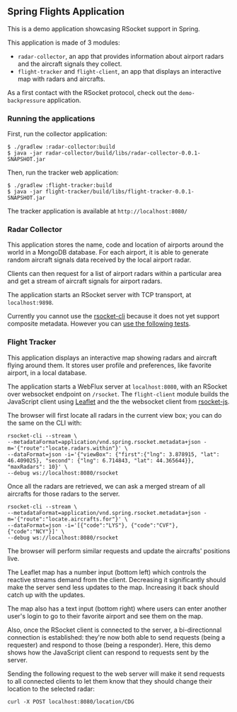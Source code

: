 ## Spring Flights Application

This is a demo application showcasing RSocket support in Spring.

This application is made of 3 modules:

* `radar-collector`, an app that provides information about airport radars and the aircraft signals they collect.
* `flight-tracker` and `flight-client`, an app that displays an interactive map with radars and aircrafts.

As a first contact with the RSocket protocol, check out the `demo-backpressure` application.


### Running the applications

First, run the collector application:

```
$ ./gradlew :radar-collector:build
$ java -jar radar-collector/build/libs/radar-collector-0.0.1-SNAPSHOT.jar
```

Then, run the tracker web application:
```
$ ./gradlew :flight-tracker:build
$ java -jar flight-tracker/build/libs/flight-tracker-0.0.1-SNAPSHOT.jar
```

The tracker application is available at `http://localhost:8080/`

### Radar Collector

This application stores the name, code and location of airports around the world in a MongoDB database.
For each airport, it is able to generate random aircraft signals data received by the local airport radar.

Clients can then request for a list of airport radars within a particular area and get a stream of aircraft
signals for airport radars.

The application starts an RSocket server with TCP transport, at `localhost:9898`.

Currently you cannot use the [rsocket-cli](https://github.com/rsocket/rsocket-cli) because it
does not yet support composite metadata. However you can [use the following tests](radar-collector/src/test/java/io/spring/sample/radarcollector/RadarCollectorApplicationTests.java).

### Flight Tracker

This application displays an interactive map showing radars and aircraft flying around them.
It stores user profile and preferences, like favorite airport, in a local database.

The application starts a WebFlux server at `localhost:8080`, with an RSocket over websocket endpoint on `/rsocket`.
The `flight-client` module builds the JavaScript client using [Leaflet](https://leafletjs.com/) and the the websocket client
from [rsocket-js](https://github.com/rsocket/rsocket-js/).

The browser will first locate all radars in the current view box; you can do the same on the CLI with:

```
rsocket-cli --stream \
--metadataFormat=application/vnd.spring.rsocket.metadata+json -m='{"route":"locate.radars.within"}' \
--dataFormat=json -i='{"viewBox": {"first":{"lng": 3.878915, "lat": 46.409025}, "second": {"lng": 6.714843, "lat": 44.365644}}, "maxRadars": 10}' \
--debug ws://localhost:8080/rsocket
```

Once all the radars are retrieved, we can ask a merged stream of all aircrafts for those radars to the server.

```
rsocket-cli --stream \
--metadataFormat=application/vnd.spring.rsocket.metadata+json -m='{"route":"locate.aircrafts.for"}' \
--dataFormat=json -i='[{"code":"LYS"}, {"code":"CVF"}, {"code":"NCY"}]' \
--debug ws://localhost:8080/rsocket
```

The browser will perform similar requests and update the aircrafts' positions live.

The Leaflet map has a number input (bottom left) which controls the reactive streams demand from the client.
Decreasing it significantly should make the server send less updates to the map. Increasing it back should
catch up with the updates.

The map also has a text input (bottom right) where users can enter another user's login to go to their
favorite airport and see them on the map.

Also, once the RSocket client is connected to the server, a bi-directionnal connection is established:
they're now both able to send requests (being a requester) and respond to those (being a responder).
Here, this demo shows how the JavaScript client can respond to requests sent by the server.

Sending the following request to the web server will make it send requests to all connected clients
to let them know that they should change their location to the selected radar:

```
curl -X POST localhost:8080/location/CDG
```